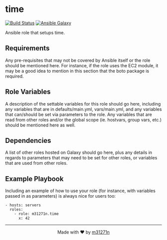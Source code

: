 # time

[![Build Status](https://travis-ci.org/m31271n/ansible-role-time.svg?branch=master)](https://travis-ci.org/m31271n/ansible-role-time)
[![Ansible Galaxy](https://img.shields.io/badge/galaxy-m31271n.time-blue.svg)](https://galaxy.ansible.com/m31271n/time)

Ansible role that setups time.

## Requirements

Any pre-requisites that may not be covered by Ansible itself or the role should be mentioned here. For instance, if the role uses the EC2 module, it may be a good idea to mention in this section that the boto package is required.

## Role Variables

A description of the settable variables for this role should go here, including any variables that are in defaults/main.yml, vars/main.yml, and any variables that can/should be set via parameters to the role. Any variables that are read from other roles and/or the global scope (ie. hostvars, group vars, etc.) should be mentioned here as well.

## Dependencies

A list of other roles hosted on Galaxy should go here, plus any details in regards to parameters that may need to be set for other roles, or variables that are used from other roles.

## Example Playbook

Including an example of how to use your role (for instance, with variables passed in as parameters) is always nice for users too:

```
- hosts: servers
  roles:
    - role: m31271n.time
      x: 42
```

* * *

<p align="center">Made with ❤ by <a href="http://index.m31271n.com">m31271n</a></p>
